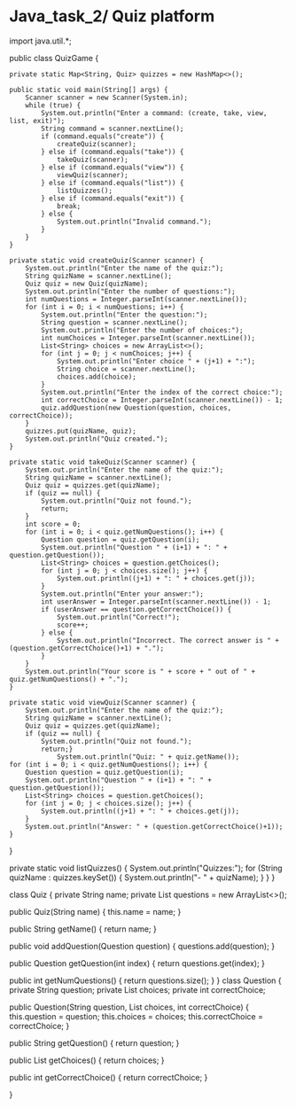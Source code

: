 # Java_task_2/ Quiz platform

import java.util.*;

public class QuizGame {

    private static Map<String, Quiz> quizzes = new HashMap<>();

    public static void main(String[] args) {
        Scanner scanner = new Scanner(System.in);
        while (true) {
            System.out.println("Enter a command: (create, take, view, list, exit)");
            String command = scanner.nextLine();
            if (command.equals("create")) {
                createQuiz(scanner);
            } else if (command.equals("take")) {
                takeQuiz(scanner);
            } else if (command.equals("view")) {
                viewQuiz(scanner);
            } else if (command.equals("list")) {
                listQuizzes();
            } else if (command.equals("exit")) {
                break;
            } else {
                System.out.println("Invalid command.");
            }
        }
    }

    private static void createQuiz(Scanner scanner) {
        System.out.println("Enter the name of the quiz:");
        String quizName = scanner.nextLine();
        Quiz quiz = new Quiz(quizName);
        System.out.println("Enter the number of questions:");
        int numQuestions = Integer.parseInt(scanner.nextLine());
        for (int i = 0; i < numQuestions; i++) {
            System.out.println("Enter the question:");
            String question = scanner.nextLine();
            System.out.println("Enter the number of choices:");
            int numChoices = Integer.parseInt(scanner.nextLine());
            List<String> choices = new ArrayList<>();
            for (int j = 0; j < numChoices; j++) {
                System.out.println("Enter choice " + (j+1) + ":");
                String choice = scanner.nextLine();
                choices.add(choice);
            }
            System.out.println("Enter the index of the correct choice:");
            int correctChoice = Integer.parseInt(scanner.nextLine()) - 1;
            quiz.addQuestion(new Question(question, choices, correctChoice));
        }
        quizzes.put(quizName, quiz);
        System.out.println("Quiz created.");
    }

    private static void takeQuiz(Scanner scanner) {
        System.out.println("Enter the name of the quiz:");
        String quizName = scanner.nextLine();
        Quiz quiz = quizzes.get(quizName);
        if (quiz == null) {
            System.out.println("Quiz not found.");
            return;
        }
        int score = 0;
        for (int i = 0; i < quiz.getNumQuestions(); i++) {
            Question question = quiz.getQuestion(i);
            System.out.println("Question " + (i+1) + ": " + question.getQuestion());
            List<String> choices = question.getChoices();
            for (int j = 0; j < choices.size(); j++) {
                System.out.println((j+1) + ": " + choices.get(j));
            }
            System.out.println("Enter your answer:");
            int userAnswer = Integer.parseInt(scanner.nextLine()) - 1;
            if (userAnswer == question.getCorrectChoice()) {
                System.out.println("Correct!");
                score++;
            } else {
                System.out.println("Incorrect. The correct answer is " + (question.getCorrectChoice()+1) + ".");
            }
        }
        System.out.println("Your score is " + score + " out of " + quiz.getNumQuestions() + ".");
    }

    private static void viewQuiz(Scanner scanner) {
        System.out.println("Enter the name of the quiz:");
        String quizName = scanner.nextLine();
        Quiz quiz = quizzes.get(quizName);
        if (quiz == null) {
            System.out.println("Quiz not found.");
            return;}
                System.out.println("Quiz: " + quiz.getName());
    for (int i = 0; i < quiz.getNumQuestions(); i++) {
        Question question = quiz.getQuestion(i);
        System.out.println("Question " + (i+1) + ": " + question.getQuestion());
        List<String> choices = question.getChoices();
        for (int j = 0; j < choices.size(); j++) {
            System.out.println((j+1) + ": " + choices.get(j));
        }
        System.out.println("Answer: " + (question.getCorrectChoice()+1));
    }
}

private static void listQuizzes() {
    System.out.println("Quizzes:");
    for (String quizName : quizzes.keySet()) {
        System.out.println("- " + quizName);
    }
}
}

class Quiz {
    private String name;
private List<Question> questions = new ArrayList<>();

public Quiz(String name) {
    this.name = name;
}

public String getName() {
    return name;
}

public void addQuestion(Question question) {
    questions.add(question);
}

public Question getQuestion(int index) {
    return questions.get(index);
}

public int getNumQuestions() {
    return questions.size();
}
}
class Question {
    private String question;
private List<String> choices;
private int correctChoice;

public Question(String question, List<String> choices, int correctChoice) {
    this.question = question;
    this.choices = choices;
    this.correctChoice = correctChoice;
}

public String getQuestion() {
    return question;
}

public List<String> getChoices() {
    return choices;
}

public int getCorrectChoice() {
    return correctChoice;
}

}
